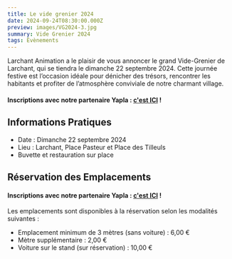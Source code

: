 ```yaml
---
title: Le vide grenier 2024
date: 2024-09-24T08:30:00.000Z
preview: images/VG2024-3.jpg
summary: Vide Grenier 2024
tags: Évènements
---
```


Larchant Animation a le plaisir de vous annoncer le grand Vide-Grenier de Larchant, qui se tiendra le dimanche 22 septembre 2024. Cette journée festive est l’occasion idéale pour dénicher des trésors, rencontrer les habitants et profiter de l’atmosphère conviviale de notre charmant village.

#### Inscriptions avec notre partenaire Yapla : [c'est ICI](https://larchant-animation.s2.yapla.com/fr/event-60695) !

## Informations Pratiques

- Date : Dimanche 22 septembre 2024
- Lieu : Larchant, Place Pasteur et Place des Tilleuls
- Buvette et restauration sur place

## Réservation des Emplacements
#### Inscriptions avec notre partenaire Yapla : [c'est ICI](https://larchant-animation.s2.yapla.com/fr/event-60695) !


Les emplacements sont disponibles à la réservation selon les modalités suivantes :

- Emplacement minimum de 3 mètres (sans voiture) : 6,00 €
- Mètre supplémentaire : 2,00 €
- Voiture sur le stand (sur réservation) : 10,00 €